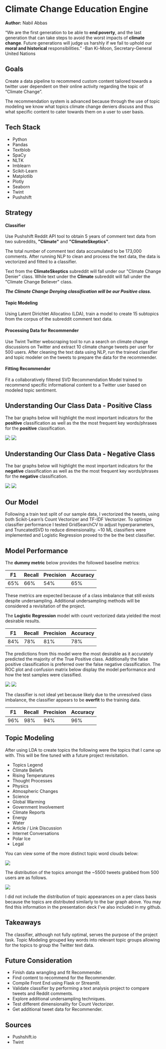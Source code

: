 # Climate Change Education Engine

**Author:** Nabil Abbas

“We are the first generation to be able to **end poverty**, and the last generation that can take steps to avoid the worst impacts of **climate change**.  Future generations will judge us harshly if we fail to uphold our **moral and historical** responsibilities.”   -Ban Ki-Moon, Secretary-General United Nations

## Goals

Create a data pipeline to recommend custom content tailored towards a twitter user dependent on their online activity regarding the topic of “Climate Change”.

The recommendation system is advanced because through the use of topic modeling we know what topics climate change deniers discuss and thus what specific content to cater towards them on a user to user basis.

## Tech Stack
- Python
- Pandas
- Textblob
- SpaCy
- NLTK
- Imblearn
- Scikit-Learn
- Matplotlib
- Plotly
- Seaborn
- Twint
- Pushshift


## Strategy

#### Classifier
Use Pushshift Reddit API tool to obtain 5 years of comment text data from two subreddits, **"Climate"** and **"ClimateSkeptics"**. 

The total number of comment text data accumulated to be 173,000 comments.  After running NLP to clean and process the text data, the data is vectorized and fitted to a classifier.

Text from the **ClimateSkeptics** subreddit will fall under our "Climate Change Denier" class.  While text under the **Climate** subreddit will fall under the "Climate Change Believer" class.

***The Climate Change Denying classification will be our Positive class.***

#### Topic Modeling
Using Latent Dirichlet Allocatino (LDA), train a model to create 15 subtopics from the corpus of the subreddit comment text data.
#### Processing Data for Recommender
Use Twint Twitter webscraping tool to run a search on climate change discussions on Twitter and extract 10 climate change tweets per user for 500 users.  After cleaning the text data using NLP, run the trained classifier and topic modeler on the tweets to prepare the data for the recommender.

#### Fitting Recommender
Fit a collaboratively filtered SVD Recommendation Model trained to recommend specific informational content to a Twitter user based on modeled topic sentiment.

## Understanding Our Class Data - Positive Class 

The bar graphs below will highlight the most important indicators for the **positive** classification as well as the the most frequent key words/phrases for the **positive** classification.

![](/images/positive_feature.png) 
![](/images/denier_word_count.png) 

## Understanding Our Class Data - Negative Class 
The bar graphs below will highlight the most important indicators for the **negative** classification as well as the the most frequent key words/phrases for the **negative** classification.

![](/images/negative_feature.png) 
![](/images/climate_word_count.png) 

## Our Model
Following a train test split of our sample data, I vectorized the tweets, using both Scikit-Learn’s Count Vectorizer and TF-IDF Vectorizer.  To optimize classifier performance I tested GridSearchCV to adjust hyperparameters, and TruncatedSVD to reduce dimensionality. ~10 ML classifiers were implemented and Logistic Regression proved to the be the best classifier.

## Model Performance
The **dummy metric** below provides the followed baseline metrics:

| F1  | Recall  | Precision  |  Accuracy |
|-----|---------|------------|-----------|
| 65% | 66%     | 54%        | 65%       |

These metrics are expected because of a class imbalance that still exists despite undersampling.  Additional undersampling methods will be considered a revisitation of the project.

The **Logistic Regression** model with count vectorized data yielded the most desirable results.

| F1  | Recall  | Precision  |  Accuracy |
|-----|---------|------------|-----------|
| 84% | 78%     | 81%        | 78%       |

The predictions from this model were the most desirable as it accurately predicted the majority of the True Positive class. Additionally the false positive classification is preferred over the false negative classification.  The ROC plot and confusion matrix below display the model performance and how the test samples were classified.


![](/images/log_reg_confusion_matrix.png)
![](/images/ROC_AUC_LR.png)

The classifier is not ideal yet because likely due to the unresolved class imbalance, the classifier appears to be **overfit** to the training data.

| F1  | Recall  | Precision  |  Accuracy |
|-----|---------|------------|-----------|
| 96% | 98%     | 94%        | 96%       |

## Topic Modeling

After using LDA to create topics the following were the topics that I came up with.  This will be fine tuned with a future project revisitation.

- Topics Legend
- Climate Beliefs
- Rising Temperatures
- Thought Processes
- Physics
- Atmospheric Changes
- Science
- Global Warming 
- Government Involvement
- Climate Reports
- Energy
- Water
- Article / Link Discussion
- Internet Conversations
- Polar Ice
- Legal

You can view some of the more distinct topic word clouds below:

![](/images/word_clouds.png)

The distribution of the topics amongst the ~5500 tweets grabbed from 500 users are as follows.

![](/images/Tweet_topic_counts.png)

I did not include the distribution of topic appearances on a per class basis because the topics are distributed similarly to the bar graph above. You may find this information in the presentation deck I've also included in my github.


## Takeaways
The classifier, although not fully optimal, serves the purpose of the project task.  Topic Modeling grouped key words into relevant topic groups allowing for the topics to group the Twitter text data.
## Future Consideration
- Finish data wrangling and fit Recommender.
- Find content to recommend for the Recommender.
- Compile Front End using Flask or Streamlit.
- Validate classifier by performing a text analysis project to compare tweets and Reddit comments.
- Explore additional undersampling techniques.
- Test different dimensionality for Count Vectorizer.
- Get additional tweet data for Recommender.

## Sources

- Pushshift.io
- Twint
